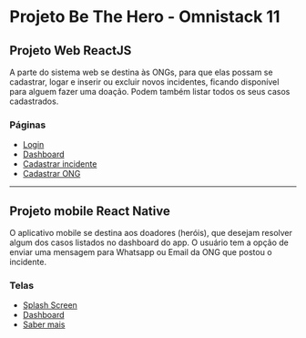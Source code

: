 # Projeto Be The Hero - Omnistack 11

## Projeto Web ReactJS
A parte do sistema web se destina às ONGs, para que elas possam se cadastrar, logar e inserir ou excluir novos incidentes, ficando disponível para alguem fazer uma doação. Podem também listar todos os seus casos cadastrados.

### Páginas
+ [Login](https://github.com/andrerodrig/omnistack11/blob/master/screenshots/login.jpeg)
+ [Dashboard](https://github.com/andrerodrig/omnistack11/blob/master/screenshots/dashboard.jpeg)
+ [Cadastrar incidente](https://github.com/andrerodrig/omnistack11/blob/master/screenshots/newincident.jpeg)
+ [Cadastrar ONG](https://github.com/andrerodrig/omnistack11/blob/master/screenshots/cadastrar_ong.jpeg)
------------------------------------------------------------------------------------------------------------------------------
## Projeto mobile React Native
O aplicativo mobile se destina aos doadores (heróis), que desejam resolver algum dos casos listados no dashboard do app.
O usuário tem a opção de enviar uma mensagem para Whatsapp ou Email da ONG que postou o incidente.

### Telas
+ [Splash Screen](https://github.com/andrerodrig/omnistack11/blob/master/screenshots/mobile_splashscreen.png)
+ [Dashboard](https://github.com/andrerodrig/omnistack11/blob/master/screenshots/mobile_dashboard.png)
+ [Saber mais](https://github.com/andrerodrig/omnistack11/blob/master/screenshots/mobile_saber_mais.png)
